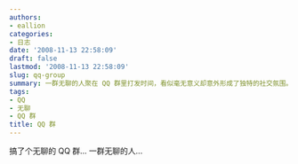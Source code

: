 ```yaml
---
authors:
- eallion
categories:
- 日志
date: '2008-11-13 22:58:09'
draft: false
lastmod: '2008-11-13 22:58:09'
slug: qq-group
summary: 一群无聊的人聚在 QQ 群里打发时间，看似毫无意义却意外形成了独特的社交氛围。这种自发的无聊聚集反而成了现代人对抗孤独的另类方式！
tags:
- QQ
- 无聊
- QQ 群
title: QQ 群
---
```

搞了个无聊的 QQ 群...
一群无聊的人...